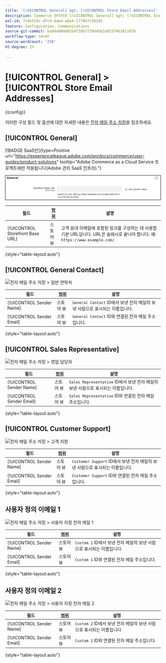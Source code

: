 ```yaml
---
title: '[!UICONTROL General] &gt; [!UICONTROL Store Email Addresses]'
description: Commerce 관리자의 [!UICONTROL General] &gt; [!UICONTROL Store Email Addresses] 페이지에서 구성 설정을 검토하십시오.
exl-id: 7c9e519c-dfc9-4de4-a0a4-1770b7c58145
feature: Configuration, Communications
source-git-commit: bad9a004d0354f3db7739d4582a015f4b38116f8
workflow-type: tm+mt
source-wordcount: '258'
ht-degree: 2%

---
```


# [!UICONTROL General] > [!UICONTROL Store Email Addresses]

{{config}}

이러한 구성 필드 및 옵션에 대한 자세한 내용은 [전자 메일 주소 저장](../../getting-started/store-details.md#store-email-addresses)을 참조하세요.

## [!UICONTROL General]

[!BADGE SaaS만]{type=Positive url="https://experienceleague.adobe.com/en/docs/commerce/user-guides/product-solutions" tooltip="Adobe Commerce as a Cloud Service 프로젝트에만 적용됩니다(Adobe 관리 SaaS 인프라)."}

![전자 메일 주소 저장 > 일반 연락처](./assets/store-email-addresses-general-general.png)<!-- zoom -->

| 필드 | [범위](../../getting-started/websites-stores-views.md#scope-settings) | 설명 |
|--- |--- |--- |
| [!UICONTROL Storefront Base URL] | 스토어 뷰 | 고객 응대 이메일에 포함된 링크를 구성하는 데 사용할 기본 URL입니다. URL은 슬래시로 끝나야 합니다. 예: `https://www.example.com/`. |

{style="table-layout:auto"}

## [!UICONTROL General Contact]

![전자 메일 주소 저장 > 일반 연락처](./assets/store-email-addresses-general-contact.png)<!-- zoom -->

| 필드 | [범위](../../getting-started/websites-stores-views.md#scope-settings) | 설명 |
|--- |--- |--- |
| [!UICONTROL Sender Name] | 스토어 뷰 | `General Contact` ID에서 보낸 전자 메일의 보낸 사람으로 표시되는 이름입니다. |
| [!UICONTROL Sender Email] | 스토어 뷰 | `General Contact` ID와 연결된 전자 메일 주소입니다. |

{style="table-layout:auto"}

## [!UICONTROL Sales Representative]

![전자 메일 주소 저장 > 영업 담당자](./assets/store-email-addresses-sales-rep.png)<!-- zoom -->

| 필드 | [범위](../../getting-started/websites-stores-views.md#scope-settings) | 설명 |
|--- |--- |--- |
| [!UICONTROL Sender Name] | 스토어 뷰 | `Sales Representative` ID에서 보낸 전자 메일의 보낸 사람으로 표시되는 이름입니다. |
| [!UICONTROL Sender Email] | 스토어 뷰 | `Sales Representative` ID와 연결된 전자 메일 주소입니다. |

{style="table-layout:auto"}

## [!UICONTROL Customer Support]

![전자 메일 주소 저장 > 고객 지원](./assets/store-email-addresses-customer-support.png)<!-- zoom -->

| 필드 | [범위](../../getting-started/websites-stores-views.md#scope-settings) | 설명 |
|--- |--- |--- |
| [!UICONTROL Sender Name] | 스토어 뷰 | `Customer Support` ID에서 보낸 전자 메일의 보낸 사람으로 표시되는 이름입니다. |
| [!UICONTROL Sender Email] | 스토어 뷰 | `Customer Support` ID와 연결된 전자 메일 주소입니다. |

{style="table-layout:auto"}

## 사용자 정의 이메일 1

![전자 메일 주소 저장 > 사용자 지정 전자 메일 1](./assets/store-email-addresses-custom-email1.png)<!-- zoom -->

| 필드 | [범위](../../getting-started/websites-stores-views.md#scope-settings) | 설명 |
|--- |--- |--- |
| [!UICONTROL Sender Name] | 스토어 뷰 | `Custom 1` ID에서 보낸 전자 메일의 보낸 사람으로 표시되는 이름입니다. |
| [!UICONTROL Sender Email] | 스토어 뷰 | `Custom 1` ID와 연결된 전자 메일 주소입니다. |

{style="table-layout:auto"}

## 사용자 정의 이메일 2

![전자 메일 주소 저장 > 사용자 지정 전자 메일 2](./assets/store-email-addresses-custom-email1.png)<!-- zoom -->

| 필드 | [범위](../../getting-started/websites-stores-views.md#scope-settings) | 설명 |
|--- |--- |--- |
| [!UICONTROL Sender Name] | 스토어 뷰 | `Custom 2` ID에서 보낸 전자 메일의 보낸 사람으로 표시되는 이름입니다. |
| [!UICONTROL Sender Email] | 스토어 뷰 | `Custom 2` ID와 연결된 전자 메일 주소입니다. |

{style="table-layout:auto"}
